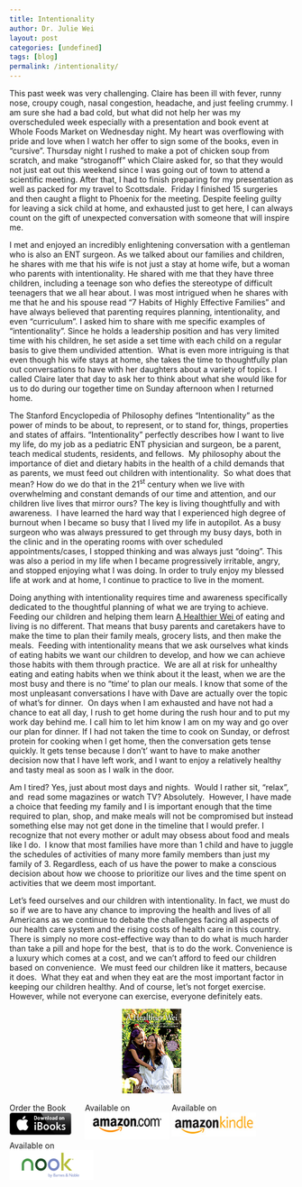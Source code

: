 ```yaml
---
title: Intentionality
author: Dr. Julie Wei
layout: post
categories: [undefined]
tags: [blog]
permalink: /intentionality/
---
```

This past week was very challenging. Claire has been ill with fever, runny nose, croupy cough, nasal congestion, headache, and just feeling crummy. I am sure she had a bad cold, but what did not help her was my overscheduled week especially with a presentation and book event at Whole Foods Market on Wednesday night. My heart was overflowing with pride and love when I watch her offer to sign some of the books, even in “cursive”. Thursday night I rushed to make a pot of chicken soup from scratch, and make “stroganoff” which Claire asked for, so that they would not just eat out this weekend since I was going out of town to attend a scientific meeting. After that, I had to finish preparing for my presentation as well as packed for my travel to Scottsdale.  Friday I finished 15 surgeries and then caught a flight to Phoenix for the meeting. Despite feeling guilty for leaving a sick child at home, and exhausted just to get here, I can always count on the gift of unexpected conversation with someone that will inspire me.

I met and enjoyed an incredibly enlightening conversation with a gentleman who is also an ENT surgeon. As we talked about our families and children, he shares with me that his wife is not just a stay at home wife, but a woman who parents with intentionality. He shared with me that they have three children, including a teenage son who defies the stereotype of difficult teenagers that we all hear about. I was most intrigued when he shares with me that he and his spouse read “7 Habits of Highly Effective Families” and have always believed that parenting requires planning, intentionality, and even “curriculum”. I asked him to share with me specific examples of “intentionality”. Since he holds a leadership position and has very limited time with his children, he set aside a set time with each child on a regular basis to give them undivided attention.  What is even more intriguing is that even though his wife stays at home, she takes the time to thoughtfully plan out conversations to have with her daughters about a variety of topics. I called Claire later that day to ask her to think about what she would like for us to do during our together time on Sunday afternoon when I returned home.

The Stanford Encyclopedia of Philosophy defines “Intentionality” as the power of minds to be about, to represent, or to stand for, things, properties and states of affairs. “Intentionality” perfectly describes how I want to live my life, do my job as a pediatric ENT physician and surgeon, be a parent, teach medical students, residents, and fellows.  My philosophy about the importance of diet and dietary habits in the health of a child demands that as parents, we must feed out children with intentionality.  So what does that mean? How do we do that in the 21<sup>st</sup> century when we live with overwhelming and constant demands of our time and attention, and our children live lives that mirror ours? The key is living thoughtfully and with awareness.  I have learned the hard way that I experienced high degree of burnout when I became so busy that I lived my life in autopilot. As a busy surgeon who was always pressured to get through my busy days, both in the clinic and in the operating rooms with over scheduled appointments/cases, I stopped thinking and was always just “doing”. This was also a period in my life when I became progressively irritable, angry, and stopped enjoying what I was doing. In order to truly enjoy my blessed life at work and at home, I continue to practice to live in the moment.

Doing anything with intentionality requires time and awareness specifically dedicated to the thoughtful planning of what we are trying to achieve. Feeding our children and helping them learn [A Healthier Wei ][1]of eating and living is no different. That means that busy parents and caretakers have to make the time to plan their family meals, grocery lists, and then make the meals.  Feeding with intentionality means that we ask ourselves what kinds of eating habits we want our children to develop, and how we can achieve those habits with them through practice.  We are all at risk for unhealthy eating and eating habits when we think about it the least, when we are the most busy and there is no “time’ to plan our meals. I know that some of the most unpleasant conversations I have with Dave are actually over the topic of what’s for dinner.  On days when I am exhausted and have not had a chance to eat all day, I rush to get home during the rush hour and to put my work day behind me. I call him to let him know I am on my way and go over our plan for dinner. If I had not taken the time to cook on Sunday, or defrost protein for cooking when I get home, then the conversation gets tense quickly. It gets tense because I don’t’ want to have to make another decision now that I have left work, and I want to enjoy a relatively healthy and tasty meal as soon as I walk in the door.

Am I tired? Yes, just about most days and nights.  Would I rather sit, “relax”, and  read some magazines or watch TV? Absolutely.  However, I have made a choice that feeding my family and I is important enough that the time required to plan, shop, and make meals will not be compromised but instead something else may not get done in the timeline that I would prefer. I recognize that not every mother or adult may obsess about food and meals like I do.  I know that most families have more than 1 child and have to juggle the schedules of activities of many more family members than just my family of 3. Regardless, each of us have the power to make a conscious decision about how we choose to prioritize our lives and the time spent on activities that we deem most important.

Let’s feed ourselves and our children with intentionality. In fact, we must do so if we are to have any chance to improving the health and lives of all Americans as we continue to debate the challenges facing all aspects of our health care system and the rising costs of health care in this country. There is simply no more cost-effective way than to do what is much harder than take a pill and hope for the best,  that is to do the work. Convenience is a luxury which comes at a cost, and we can’t afford to feed our children based on convenience.  We must feed our children like it matters, because it does.  What they eat and when they eat are the most important factor in keeping our children healthy. And of course, let’s not forget exercise. However, while not everyone can exercise, everyone definitely eats.

<span style="width:105px;display:table;margin:0 auto;"><a href="the-book/"><img src="/wp-content/uploads/2014/04/AHealthierWei_cover_150.png" /></a></span>

<p style="height:80px">
  <span style="width:130px;display:inline-block;vertical-align:top;"> Order the Book <a href="https://itunes.apple.com/us/book/a-healthier-wei/id806784060?ls=1&mt=11#" target="_blank" > <img class="size-full wp-image-944" alt="Apple iBooks" title="Apple iBooks" src="/wp-content/uploads/2014/02/Download_on_iBooks_Badge_US-UK_110x40_090513.png" width="110" height="40" /></a> </span> <span style="width:150px;display:inline-block;vertical-align:top;">Available on <a href="http://amzn.to/1fSNqeb" target="_blank" > <img class="size-full wp-image-945" alt="Amazon.com" title="Amazon.com" src="/wp-content/uploads/2014/02/amazon_com_logo_160.jpg" width="160" height="47" /> </a> </span> <span  style="width:150px;display:inline-block;vertical-align:top;">Available on <a href="http://amzn.to/1eHEfNl" target="_blank" > <img class="size-full wp-image-946" alt="Amazon Kindle" title="Amazon Kindle" src="/wp-content/uploads/2014/02/kindle_logo_160.jpg" width="160" height="43" /> </a> </span> <span style="width:150px;display:inline-block;vertical-align:top;">Available on <a href="http://www.barnesandnoble.com/w/a-healthier-wei-julie-wei/1118260302?ean=2940148244592&itm=1&usri=2940148244592" target="_blank" > <img class="size-full wp-image-947" alt="Nook" title="Nook" src="/wp-content/uploads/2014/02/nook_logo_160.png" width="160" height="52" /></a> </span>
</p>



 [1]: the-book/ "The Book"
 [2]: the-book